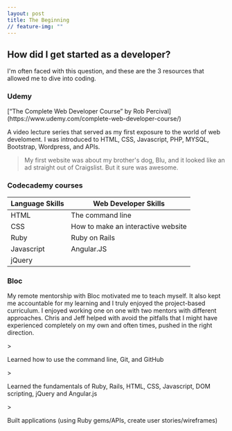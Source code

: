 ```yaml
---
layout: post
title: The Beginning
// feature-img: ""
---
```


<h2>How did I get started as a developer?</h2>

I'm often faced with this question, and these are the 3 resources that allowed me to dive into coding.

<h3>Udemy</h3>
[“The Complete Web Developer Course” by Rob Percival](https://www.udemy.com/complete-web-developer-course/) 
<p>A video lecture series that served as my first exposure to the world of web develoment. I was introduced to HTML, CSS, Javascript, PHP, MYSQL, Bootstrap, Wordpress, and APIs.</p>

> My first website was about my brother's dog, Blu, and it looked like an ad straight out of Craigslist. But it sure was awesome.

<h3>Codecademy courses</h3>

Language Skills  | Web Developer Skills
---------------- | --------------------
HTML             | The command line
CSS              | How to make an interactive website
Ruby             | Ruby on Rails
Javascript       | Angular.JS
jQuery           | 

<h3>Bloc</h3>
<p>My remote mentorship with Bloc motivated me to teach myself. It also kept me accountable for my learning and I truly enjoyed the project-based curriculum. I enjoyed working one on one with two mentors with different approaches. Chris and Jeff helped with avoid the pitfalls that I might have experienced completely on my own and often times, pushed in the right direction.</p>
> <p>Learned how to use the command line, Git, and GitHub</p> 
> <p>Learned the fundamentals of Ruby, Rails, HTML, CSS, Javascript, DOM scripting, jQuery and Angular.js</p>
> <p>Built applications (using Ruby gems/APIs, create user stories/wireframes)</p> 

